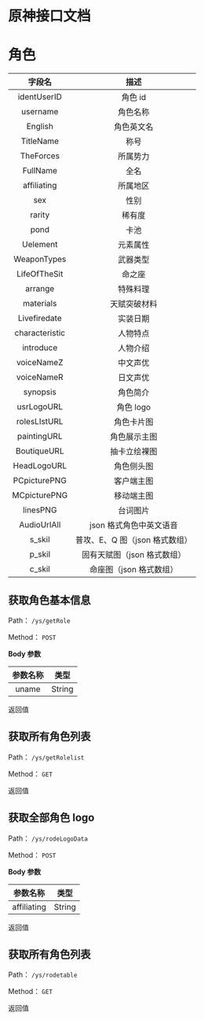 # 原神接口文档

# 角色

|     字段名     |              描述              |
| :------------: | :----------------------------: |
|  identUserID   |            角色 id             |
|    username    |            角色名称            |
|    English     |           角色英文名           |
|   TitleName    |              称号              |
|   TheForces    |            所属势力            |
|    FullName    |              全名              |
|  affiliating   |            所属地区            |
|      sex       |              性别              |
|     rarity     |             稀有度             |
|      pond      |              卡池              |
|    Uelement    |            元素属性            |
|  WeaponTypes   |            武器类型            |
|  LifeOfTheSit  |             命之座             |
|    arrange     |            特殊料理            |
|   materials    |          天赋突破材料          |
|  Livefiredate  |            实装日期            |
| characteristic |            人物特点            |
|   introduce    |            人物介绍            |
|   voiceNameZ   |            中文声优            |
|   voiceNameR   |            日文声优            |
|    synopsis    |            角色简介            |
|   usrLogoURL   |           角色 logo            |
|  rolesLIstURL  |           角色卡片图           |
|  paintingURL   |          角色展示主图          |
|  BoutiqueURL   |          抽卡立绘裸图          |
|  HeadLogoURL   |           角色侧头图           |
|  PCpicturePNG  |           客户端主图           |
|  MCpicturePNG  |           移动端主图           |
|    linesPNG    |            台词图片            |
|  AudioUrlAll   |    json 格式角色中英文语音     |
|     s_skil     | 普攻、E、Q 图（json 格式数组） |
|     p_skil     |  固有天赋图（json 格式数组）   |
|     c_skil     |    命座图（json 格式数组）     |

## 获取角色基本信息

Path： `/ys/getRole`

Method： `POST`

**Body 参数**

| 参数名称 |  类型  |
| :------: | :----: |
|  uname   | String |

返回值

## 获取所有角色列表

Path： `/ys/getRolelist`

Method： `GET`

返回值

## 获取全部角色 logo

Path： `/ys/rodeLogoData`

Method： `POST`

**Body 参数**

|  参数名称   |  类型  |
| :---------: | :----: |
| affiliating | String |

返回值

## 获取所有角色列表

Path： `/ys/rodetable`

Method： `GET`

返回值
